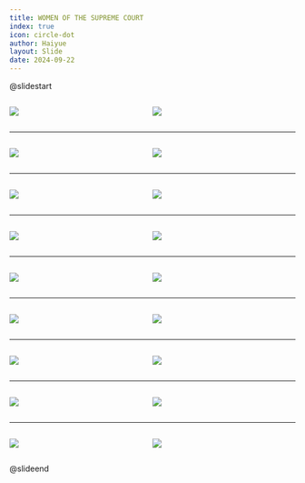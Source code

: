 ```yaml
---
title: WOMEN OF THE SUPREME COURT
index: true
icon: circle-dot
author: Haiyue
layout: Slide
date: 2024-09-22
---
```

 
@slidestart

<div style="display:flex">
<div style="flex:1">

![](https://raw.githubusercontent.com/yclord/reading/refs/heads/master/english/Level-P/WOMEN%20OF%20THE%20SUPREME%20COURT/001.webp)
</div>
<div style="flex:1">

![](https://raw.githubusercontent.com/yclord/reading/refs/heads/master/english/Level-P/WOMEN%20OF%20THE%20SUPREME%20COURT/002.webp)
</div>
</div>

---

<div style="display:flex">
<div style="flex:1">

![](https://raw.githubusercontent.com/yclord/reading/refs/heads/master/english/Level-P/WOMEN%20OF%20THE%20SUPREME%20COURT/003.webp)
</div>
<div style="flex:1">

![](https://raw.githubusercontent.com/yclord/reading/refs/heads/master/english/Level-P/WOMEN%20OF%20THE%20SUPREME%20COURT/004.webp)
</div>
</div>

---

<div style="display:flex">
<div style="flex:1">

![](https://raw.githubusercontent.com/yclord/reading/refs/heads/master/english/Level-P/WOMEN%20OF%20THE%20SUPREME%20COURT/005.webp)
</div>
<div style="flex:1">

![](https://raw.githubusercontent.com/yclord/reading/refs/heads/master/english/Level-P/WOMEN%20OF%20THE%20SUPREME%20COURT/006.webp)
</div>
</div>

---

<div style="display:flex">
<div style="flex:1">

![](https://raw.githubusercontent.com/yclord/reading/refs/heads/master/english/Level-P/WOMEN%20OF%20THE%20SUPREME%20COURT/007.webp)
</div>
<div style="flex:1">

![](https://raw.githubusercontent.com/yclord/reading/refs/heads/master/english/Level-P/WOMEN%20OF%20THE%20SUPREME%20COURT/008.webp)
</div>
</div>

---

<div style="display:flex">
<div style="flex:1">

![](https://raw.githubusercontent.com/yclord/reading/refs/heads/master/english/Level-P/WOMEN%20OF%20THE%20SUPREME%20COURT/009.webp)
</div>
<div style="flex:1">

![](https://raw.githubusercontent.com/yclord/reading/refs/heads/master/english/Level-P/WOMEN%20OF%20THE%20SUPREME%20COURT/010.webp)
</div>
</div>

---

<div style="display:flex">
<div style="flex:1">

![](https://raw.githubusercontent.com/yclord/reading/refs/heads/master/english/Level-P/WOMEN%20OF%20THE%20SUPREME%20COURT/011.webp)
</div>
<div style="flex:1">

![](https://raw.githubusercontent.com/yclord/reading/refs/heads/master/english/Level-P/WOMEN%20OF%20THE%20SUPREME%20COURT/012.webp)
</div>
</div>

---

<div style="display:flex">
<div style="flex:1">

![](https://raw.githubusercontent.com/yclord/reading/refs/heads/master/english/Level-P/WOMEN%20OF%20THE%20SUPREME%20COURT/013.webp)
</div>
<div style="flex:1">

![](https://raw.githubusercontent.com/yclord/reading/refs/heads/master/english/Level-P/WOMEN%20OF%20THE%20SUPREME%20COURT/014.webp)
</div>
</div>

---

<div style="display:flex">
<div style="flex:1">

![](https://raw.githubusercontent.com/yclord/reading/refs/heads/master/english/Level-P/WOMEN%20OF%20THE%20SUPREME%20COURT/015.webp)
</div>
<div style="flex:1">

![](https://raw.githubusercontent.com/yclord/reading/refs/heads/master/english/Level-P/WOMEN%20OF%20THE%20SUPREME%20COURT/016.webp)
</div>
</div>

---

<div style="display:flex">
<div style="flex:1">

![](https://raw.githubusercontent.com/yclord/reading/refs/heads/master/english/Level-P/WOMEN%20OF%20THE%20SUPREME%20COURT/017.webp)
</div>
<div style="flex:1">

![](https://raw.githubusercontent.com/yclord/reading/refs/heads/master/english/Level-P/WOMEN%20OF%20THE%20SUPREME%20COURT/018.webp)
</div>
</div>

@slideend
